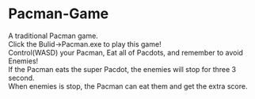 # Pacman-Game
A traditional Pacman game. <br />
Click the Bulid->Pacman.exe to play this game! <br />
Control(WASD) your Pacman, Eat all of Pacdots, and remember to avoid Enemies! <br />
If the Pacman eats the super Pacdot, the enemies will stop for three 3 second. <br />
When enemies is stop, the Pacman can eat them and get the extra score.
